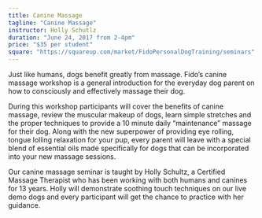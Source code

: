 ```yaml
---
title: Canine Massage
tagline: "Canine Massage"
instructor: Holly Schutlz
duration: "June 24, 2017 from 2-4pm"
price: "$35 per student"
square: "https://squareup.com/market/FidoPersonalDogTraining/seminars"
---
```


Just like humans, dogs benefit greatly from massage. Fido’s canine massage workshop is a general introduction for 
the everyday dog parent on how to consciously and effectively massage their dog.  

During this workshop participants will cover the benefits of canine massage, review the muscular makeup of 
dogs, learn simple stretches and the proper techniques to provide a 10 minute daily “maintenance” massage for their 
dog.  Along with the new superpower of providing eye rolling, tongue lolling relaxation for your pup, every parent
will leave with a special blend of essential oils made specifically for dogs that can be incorporated into your new 
massage sessions. 

Our canine massage seminar is taught by Holly Schultz, a Certified Massage Therapist who has been working with both 
humans and canines for 13 years. Holly will demonstrate soothing touch techniques on our live demo dogs and every 
participant will get the chance to practice with her guidance. 



